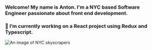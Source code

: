 ### Welcome! My name is Anton. I'm a NYC based Software Engineer passionate about front end development.
### 🌆 I’m currently working on a React project using Redux and Typescript.

<img src="https://miro.medium.com/max/4800/0*Kuiu4i4jaeVCSei0" alt="An image of NYC skyscrapers"/>
<!--
**amenchaca100/amenchaca100** is a ✨ _special_ ✨ repository because its `README.md` (this file) appears on your GitHub profile.

Here are some ideas to get you started:

-
- 🌱 I’m currently learning ...
- 👯 I’m looking to collaborate on ...
- 🤔 I’m looking for help with ...
- 💬 Ask me about ...
- 📫 How to reach me: ...
- 😄 Pronouns: ...
- ⚡ Fun fact: ...
-->
